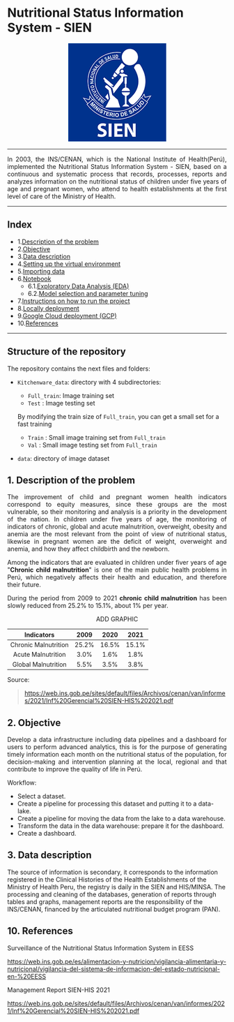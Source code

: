 # Nutritional Status Information System - SIEN 

<p align="center">
  <img src="https://github.com/JesusAcuna/data-engineering-project/blob/main/images/SIEN.png">
</p>

---

<p align="justify">
In 2003, the INS/CENAN, which is the National Institute of Health(Perú), implemented the Nutritional Status Information System - SIEN, based on a continuous and systematic process that records, processes, reports and analyzes information on the nutritional status of children under five years of age and pregnant women, who attend to health establishments at the first level of care of the Ministry of Health.
</p>

---
## Index

- 1.[Description of the problem](#1-description-of-the-problem)
- 2.[Objective](#2-objective)
- 3.[Data description](#3-data-description)
- 4.[Setting up the virtual environment](#4-setting-up-the-virtual-environment)
- 5.[Importing data](#5-importing-data)
- 6.[Notebook](#6-notebook)
  - 6.1.[Exploratory Data Analysis (EDA)](#61-exploratory-data-analysis-eda)
  - 6.2.[Model selection and parameter tuning](#62-model-selection-and-parameter-tuning)
- 7.[Instructions on how to run the project](#7-instructions-on-how-to-run-the-project)
- 8.[Locally deployment](#8-locally-deployment)
- 9.[Google Cloud deployment (GCP)](#9-google-cloud-deployment-gcp)
- 10.[References](#10-references)
---
## Structure of the repository

The repository contains the next files and folders:

- `Kitchenware_data`: directory with 4 subdirectories: 
    - `Full_train`: Image training set
    - `Test`      : Image testing set
    
    By modifying the train size of `Full_train`, you can get a small set for a fast training 
    
    - `Train`     : Small image training set from `Full_train`
    - `Val`       : Small image testing set from `Full_train`
- `data`: directory of image dataset

## 1. Description of the problem

<p align="justify">
The improvement of child and pregnant women health indicators correspond to equity measures, since these groups are the most vulnerable, so their monitoring and analysis is a priority in the development of the nation. In children under five years of age, the monitoring of indicators of chronic, global and acute malnutrition, overweight, obesity and anemia are the most relevant from the point of view of nutritional status, likewise in pregnant women are the deficit of weight, overweight and anemia, and how they affect childbirth and the newborn.
</p>

<p align="justify">
Among the indicators that are evaluated in children under fiver years of age "<b>Chronic child malnutrition</b>" is one of the main public health problems in Perú, which negatively affects their health and education, and therefore their future. 
</p>
<p align="justify">
During the period from 2009 to 2021 <b>chronic child malnutrition</b> has been slowly reduced from 25.2% to 15.1%, about 1% per year.
</p>

<div align="center">

ADD GRAPHIC

| Indicators           | 2009    | 2020    | 2021   |
| :------------------: | :-----: | :-----: | :----: |
| Chronic Malnutrition | 25.2%   | 16.5%   |  15.1% |
| Acute Malnutrition   | 3.0%    | 1.6%    |  1.8%  |
| Global Malnutrition  | 5.5%    | 3.5%    |  3.8%  |

</div>

Source:
> https://web.ins.gob.pe/sites/default/files/Archivos/cenan/van/informes/2021/Inf%20Gerencial%20SIEN-HIS%202021.pdf

## 2. Objective

<p align="justify">
Develop a data infrastructure including data pipelines and a dashboard for users to perform advanced analytics, this is for the purpose of generating timely information each month on the nutritional status of the population, for decision-making and intervention planning at the local, regional and that contribute to improve the quality of life in Perú. 
</p>

Workflow:

- Select a dataset.
- Create a pipeline for processing this dataset and putting it to a data-lake.
- Create a pipeline for moving the data from the lake to a data warehouse.
- Transform the data in the data warehouse: prepare it for the dashboard.
- Create a dashboard.

## 3. Data description

The source of information is secondary, it corresponds to the information registered in the Clinical Histories of the Health Establishments of the Ministry of Health Peru, the registry is daily in the SIEN and HIS/MINSA. The processing and cleaning of the databases, generation of reports through tables and graphs, management reports are the responsibility of the INS/CENAN, financed by the articulated nutritional budget program (PAN).


## 10. References

  Surveillance of the Nutritional Status Information System in EESS
  
  https://web.ins.gob.pe/es/alimentacion-y-nutricion/vigilancia-alimentaria-y-nutricional/vigilancia-del-sistema-de-informacion-del-estado-nutricional-en-%20EESS

  Management Report SIEN-HIS 2021
  
  https://web.ins.gob.pe/sites/default/files/Archivos/cenan/van/informes/2021/Inf%20Gerencial%20SIEN-HIS%202021.pdf
